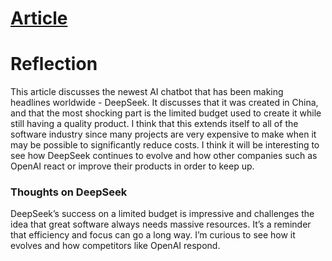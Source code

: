 # [Article](https://builtin.com/artificial-intelligence/what-deepseek-means-for-tech#:~:text=DeepSeek%20represents%20more%20than%20a,The%20implications%20are%20profound.)

# Reflection

This article discusses the newest AI chatbot that has been making headlines worldwide - DeepSeek. It discusses that it was created in China, and that the most shocking part is the limited budget used to create it while still having a quality product. I think that this extends itself to all of the software industry since many projects are very expensive to make when it may be possible to significantly reduce costs. I think it will be interesting to see how DeepSeek continues to evolve and how other companies such as OpenAI react or improve their products in order to keep up.

### Thoughts on DeepSeek  

DeepSeek’s success on a limited budget is impressive and challenges the idea that great software always needs massive resources. It’s a reminder that efficiency and focus can go a long way. I’m curious to see how it evolves and how competitors like OpenAI respond.

